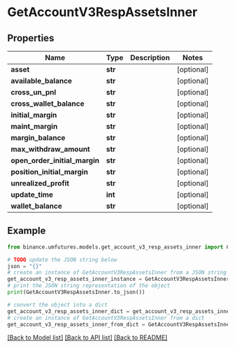 # GetAccountV3RespAssetsInner


## Properties

Name | Type | Description | Notes
------------ | ------------- | ------------- | -------------
**asset** | **str** |  | [optional] 
**available_balance** | **str** |  | [optional] 
**cross_un_pnl** | **str** |  | [optional] 
**cross_wallet_balance** | **str** |  | [optional] 
**initial_margin** | **str** |  | [optional] 
**maint_margin** | **str** |  | [optional] 
**margin_balance** | **str** |  | [optional] 
**max_withdraw_amount** | **str** |  | [optional] 
**open_order_initial_margin** | **str** |  | [optional] 
**position_initial_margin** | **str** |  | [optional] 
**unrealized_profit** | **str** |  | [optional] 
**update_time** | **int** |  | [optional] 
**wallet_balance** | **str** |  | [optional] 

## Example

```python
from binance.umfutures.models.get_account_v3_resp_assets_inner import GetAccountV3RespAssetsInner

# TODO update the JSON string below
json = "{}"
# create an instance of GetAccountV3RespAssetsInner from a JSON string
get_account_v3_resp_assets_inner_instance = GetAccountV3RespAssetsInner.from_json(json)
# print the JSON string representation of the object
print(GetAccountV3RespAssetsInner.to_json())

# convert the object into a dict
get_account_v3_resp_assets_inner_dict = get_account_v3_resp_assets_inner_instance.to_dict()
# create an instance of GetAccountV3RespAssetsInner from a dict
get_account_v3_resp_assets_inner_from_dict = GetAccountV3RespAssetsInner.from_dict(get_account_v3_resp_assets_inner_dict)
```
[[Back to Model list]](../README.md#documentation-for-models) [[Back to API list]](../README.md#documentation-for-api-endpoints) [[Back to README]](../README.md)


